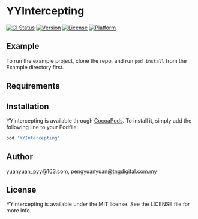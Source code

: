 # YYIntercepting

[![CI Status](https://img.shields.io/travis/yuanyuan_pyy@163.com/YYIntercepting.svg?style=flat)](https://travis-ci.org/yuanyuan_pyy@163.com/YYIntercepting)
[![Version](https://img.shields.io/cocoapods/v/YYIntercepting.svg?style=flat)](https://cocoapods.org/pods/YYIntercepting)
[![License](https://img.shields.io/cocoapods/l/YYIntercepting.svg?style=flat)](https://cocoapods.org/pods/YYIntercepting)
[![Platform](https://img.shields.io/cocoapods/p/YYIntercepting.svg?style=flat)](https://cocoapods.org/pods/YYIntercepting)

## Example

To run the example project, clone the repo, and run `pod install` from the Example directory first.

## Requirements

## Installation

YYIntercepting is available through [CocoaPods](https://cocoapods.org). To install
it, simply add the following line to your Podfile:

```ruby
pod 'YYIntercepting'
```

## Author

yuanyuan_pyy@163.com, pengyuanyuan@tngdigital.com.my

## License

YYIntercepting is available under the MIT license. See the LICENSE file for more info.
